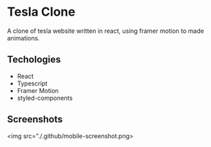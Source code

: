 <!-- <img align="center" src="./.github/"> -->

# Tesla Clone
  A clone of tesla website written in react, using framer motion to made animations.

## Techologies
- React
- Typescript
- Framer Motion
- styled-components

## Screenshots
  <img src="./.github/mobile-screenshot.png>
